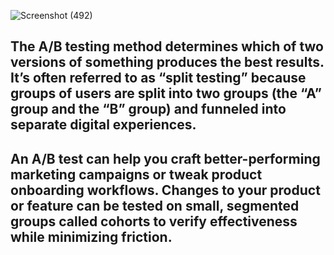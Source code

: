 ![Screenshot (492)](https://user-images.githubusercontent.com/89120960/205330091-0e6f5346-a02a-4ebb-9961-e010b8743823.png)
<h2><div>The A/B testing method determines which of two versions of something produces the best results. It’s often referred to as “split testing” because groups of users are split into two groups (the “A” group and the “B” group) and funneled into separate digital experiences.</h2></div>

<div><h2>An A/B test can help you craft better-performing marketing campaigns or tweak product onboarding workflows. Changes to your product or feature can be tested on small, segmented groups called cohorts to verify effectiveness while minimizing friction.</h2></div>
